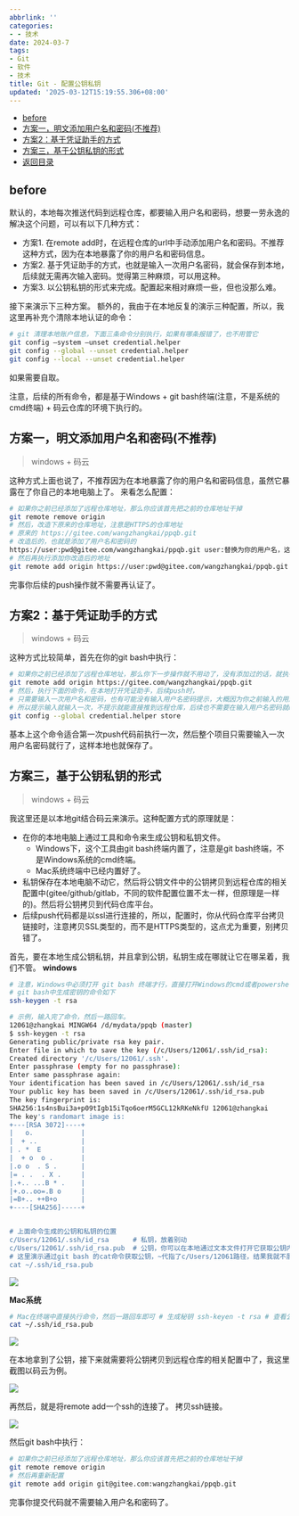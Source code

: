 ```yaml
---
abbrlink: ''
categories:
- - 技术
date: 2024-03-7
tags:
- Git
- 软件
- 技术
title: Git - 配置公钥私钥
updated: '2025-03-12T15:19:55.306+08:00'
---
```

- [before](https://www.cnblogs.com/bubu99/articles/17924054.html#before)
- [方案一，明文添加用户名和密码(不推荐)](https://www.cnblogs.com/bubu99/articles/17924054.html#%E6%96%B9%E6%A1%88%E4%B8%80%E6%98%8E%E6%96%87%E6%B7%BB%E5%8A%A0%E7%94%A8%E6%88%B7%E5%90%8D%E5%92%8C%E5%AF%86%E7%A0%81%E4%B8%8D%E6%8E%A8%E8%8D%90)
- [方案2：基于凭证助手的方式](https://www.cnblogs.com/bubu99/articles/17924054.html#%E6%96%B9%E6%A1%882%E5%9F%BA%E4%BA%8E%E5%87%AD%E8%AF%81%E5%8A%A9%E6%89%8B%E7%9A%84%E6%96%B9%E5%BC%8F)
- [方案三，基于公钥私钥的形式](https://www.cnblogs.com/bubu99/articles/17924054.html#%E6%96%B9%E6%A1%88%E4%B8%89%E5%9F%BA%E4%BA%8E%E5%85%AC%E9%92%A5%E7%A7%81%E9%92%A5%E7%9A%84%E5%BD%A2%E5%BC%8F)
- [返回目录](https://www.cnblogs.com/Neeo/p/10864123.html#more)

## before

默认的，本地每次推送代码到远程仓库，都要输入用户名和密码，想要一劳永逸的解决这个问题，可以有以下几种方式：

- 方案1. 在remote add时，在远程仓库的url中手动添加用户名和密码。不推荐这种方式，因为在本地暴露了你的用户名和密码信息。
- 方案2. 基于凭证助手的方式，也就是输入一次用户名密码，就会保存到本地，后续就无需再次输入密码。觉得第三种麻烦，可以用这种。
- 方案3. 以公钥私钥的形式来完成。配置起来相对麻烦一些，但也没那么难。

接下来演示下三种方案。
额外的，我由于在本地反复的演示三种配置，所以，我这里再补充个清除本地认证的命令：

```bash
# git 清理本地账户信息，下面三条命令分别执行，如果有哪条报错了，也不用管它
git config —system —unset credential.helper 
git config --global --unset credential.helper 
git config --local --unset credential.helper
```

如果需要自取。

注意，后续的所有命令，都是基于Windows + git bash终端(注意，不是系统的cmd终端) + 码云仓库的环境下执行的。

## 方案一，明文添加用户名和密码(不推荐)

> windows + 码云

这种方式上面也说了，不推荐因为在本地暴露了你的用户名和密码信息，虽然它暴露在了你自己的本地电脑上了。
来看怎么配置：

```bash
# 如果你之前已经添加了远程仓库地址，那么你应该首先把之前的仓库地址干掉
git remote remove origin 
# 然后，改造下原来的仓库地址，注意是HTTPS的仓库地址 
# 原来的 https://gitee.com/wangzhangkai/ppqb.git 
# 改造后的，也就是添加了用户名和密码的 
https://user:pwd@gitee.com/wangzhangkai/ppqb.git user:替换为你的用户名，这个用户名可以是这个连接中的https://gitee.com/wangzhangkai/ppqb.git中的wangzhangkai，也可以是你在码云中认证的手机号 pwd: 替换为你的密码 
# 然后再执行添加你改造后的地址 
git remote add origin https://user:pwd@gitee.com/wangzhangkai/ppqb.git
```

完事你后续的push操作就不需要再认证了。

## 方案2：基于凭证助手的方式

> windows + 码云

这种方式比较简单，首先在你的git bash中执行：

```bash
# 如果你之前已经添加了远程仓库地址，那么你下一步操作就不用动了，没有添加过的话，就执行下，注意是HTTPS的仓库地址 
git remote add origin https://gitee.com/wangzhangkai/ppqb.git 
# 然后，执行下面的命令，在本地打开凭证助手，后续push时，
# 只需要输入一次用户名和密码，也有可能没有输入用户名密码提示，大概因为你之前输入的用户名密码已经缓存过了， 
# 所以提示输入就输入一次，不提示就能直接推到远程仓库，后续也不需要在输入用户名密码就ok了，反正在本地已经保存了。 
git config --global credential.helper store
```

基本上这个命令适合第一次push代码前执行一次，然后整个项目只需要输入一次用户名密码就行了，这样本地也就保存了。

## 方案三，基于公钥私钥的形式

> windows + 码云

我这里还是以本地git结合码云来演示。这种配置方式的原理就是：

- 在你的本地电脑上通过工具和命令来生成公钥和私钥文件。
  - Windows下，这个工具由git bash终端内置了，注意是git bash终端，不是Windows系统的cmd终端。
  - Mac系统终端中已经内置好了。
- 私钥保存在本地电脑不动它，然后将公钥文件中的公钥拷贝到远程仓库的相关配置中(gitee/github/gitlab，不同的软件配置位置不太一样，但原理是一样的)。然后将公钥拷贝到代码仓库平台。
- 后续push代码都是以ssl进行连接的，所以，配置时，你从代码仓库平台拷贝链接时，注意拷贝SSL类型的，而不是HTTPS类型的，这点尤为重要，别拷贝错了。

首先，要在本地生成公钥私钥，并且拿到公钥，私钥生成在哪就让它在哪呆着，我们不管。
**windows**

```bash
# 注意，Windows中必须打开 git bash 终端才行，直接打开Windows的cmd或者powershell不行的，这点我遇到好多学生犯错了
# git bash中生成密钥的命令如下
ssh-keygen -t rsa

# 示例，输入完了命令，然后一路回车。
12061@zhangkai MINGW64 /d/mydata/ppqb (master)
$ ssh-keygen -t rsa
Generating public/private rsa key pair.
Enter file in which to save the key (/c/Users/12061/.ssh/id_rsa):
Created directory '/c/Users/12061/.ssh'.
Enter passphrase (empty for no passphrase):
Enter same passphrase again:
Your identification has been saved in /c/Users/12061/.ssh/id_rsa
Your public key has been saved in /c/Users/12061/.ssh/id_rsa.pub
The key fingerprint is:
SHA256:1s4nsBui3a+p09tIgb15iTqo6oerM5GCL12kRKeNkfU 12061@zhangkai
The key's randomart image is:
+---[RSA 3072]----+
|   o.            |
|  + ..           |
| . *  E          |
|  + o  o .       |
|.o o  . S .      |
|= . .  . X .     |
|.+.. ...B * .    |
|+.o..oo=.B o     |
|=B+.. ++B+o      |
+----[SHA256]-----+


# 上面命令生成的公钥和私钥的位置
c/Users/12061/.ssh/id_rsa      # 私钥，放着别动
c/Users/12061/.ssh/id_rsa.pub  # 公钥，你可以在本地通过文本文件打开它获取公钥内容，也可以通过命令获取
# 这里演示通过git bash 的cat命令获取公钥，~代指了c/Users/12061路径，结果我就不展示了
cat ~/.ssh/id_rsa.pub
```

![](https://gcore.jsdelivr.net/gh/skyboy520/picture/picture/1168165-20230524113942678-1339203127.png)

**Mac系统**

```bash
# Mac在终端中直接执行命令，然后一路回车即可 # 生成秘钥 ssh-keyen -t rsa # 查看公钥 ~代表的是你的用户路径 
cat ~/.ssh/id_rsa.pub
```

![](https://gcore.jsdelivr.net/gh/skyboy520/picture/picture/1168165-20230524101752440-1505196840.png)

在本地拿到了公钥，接下来就需要将公钥拷贝到远程仓库的相关配置中了，我这里截图以码云为例。

![](https://gcore.jsdelivr.net/gh/skyboy520/picture/picture/1168165-20230604105456666-1547237928.png)

再然后，就是将remote add一个ssh的连接了。
拷贝ssh链接。

![](https://gcore.jsdelivr.net/gh/skyboy520/picture/picture/1168165-20230604105513054-1151157163.png)

然后git bash中执行：

```bash
# 如果你之前已经添加了远程仓库地址，那么你应该首先把之前的仓库地址干掉 
git remote remove origin 
# 然后再重新配置 
git remote add origin git@gitee.com:wangzhangkai/ppqb.git
```

完事你提交代码就不需要输入用户名和密码了。


